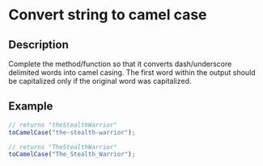 # Convert string to camel case

## Description

Complete the method/function so that it converts dash/underscore delimited words into camel casing. The first word within the output should be capitalized only if the original word was capitalized.

## Example

```js
// returns "theStealthWarrior"
toCamelCase("the-stealth-warrior");

// returns "TheStealthWarrior"
toCamelCase("The_Stealth_Warrior");
```
